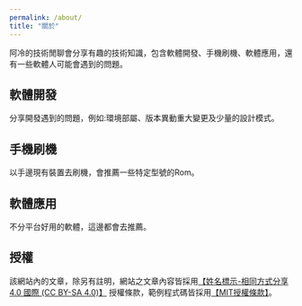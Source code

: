 ```yaml
---
permalink: /about/
title: "關於"
---
```


阿冷的技術閒聊會分享有趣的技術知識，包含軟體開發、手機刷機、軟體應用，還有一些軟體人可能會遇到的問題。

## 軟體開發

分享開發遇到的問題，例如:環境部屬、版本異動重大變更及少量的設計模式。

## 手機刷機

以手邊現有裝置去刷機，會推薦一些特定型號的Rom。

## 軟體應用

不分平台好用的軟體，這邊都會去推薦。

## 授權

該網站內的文章，除另有註明，網站之文章內容皆採用[【姓名標示-相同方式分享 4.0 國際 (CC BY-SA 4.0)】](https://creativecommons.org/licenses/by-sa/4.0/deed.zh_TW) 授權條款，範例程式碼皆採用[【MIT授權條款】](https://opensource.org/licenses/MIT)。